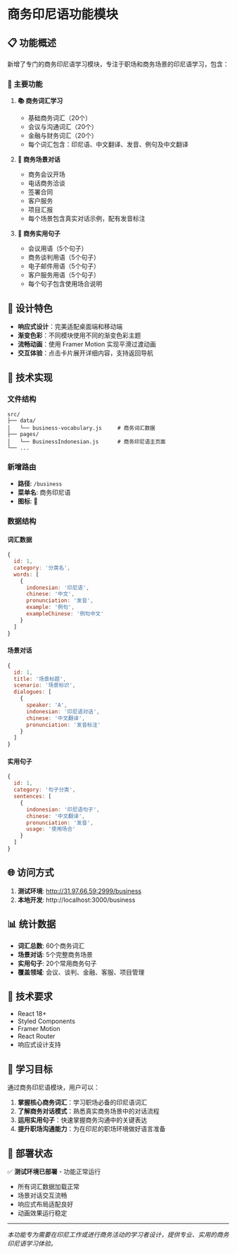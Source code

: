 # 商务印尼语功能模块

## 📋 功能概述

新增了专门的商务印尼语学习模块，专注于职场和商务场景的印尼语学习，包含：

### 🎯 主要功能

1. **📚 商务词汇学习**
   - 基础商务词汇（20个）
   - 会议与沟通词汇（20个）  
   - 金融与财务词汇（20个）
   - 每个词汇包含：印尼语、中文翻译、发音、例句及中文翻译

2. **💬 商务场景对话**
   - 商务会议开场
   - 电话商务洽谈
   - 签署合同
   - 客户服务
   - 项目汇报
   - 每个场景包含真实对话示例，配有发音标注

3. **📝 商务实用句子**
   - 会议用语（5个句子）
   - 商务谈判用语（5个句子）
   - 电子邮件用语（5个句子）
   - 客户服务用语（5个句子）
   - 每个句子包含使用场合说明

## 🎨 设计特色

- **响应式设计**：完美适配桌面端和移动端
- **渐变色彩**：不同模块使用不同的渐变色彩主题
- **流畅动画**：使用 Framer Motion 实现平滑过渡动画
- **交互体验**：点击卡片展开详细内容，支持返回导航

## 📱 技术实现

### 文件结构

```
src/
├── data/
│   └── business-vocabulary.js     # 商务词汇数据
├── pages/
│   └── BusinessIndonesian.js      # 商务印尼语主页面
└── ...
```

### 新增路由

- **路径**: `/business`
- **菜单名**: 商务印尼语
- **图标**: 🏢

### 数据结构

#### 词汇数据
```javascript
{
  id: 1,
  category: '分类名',
  words: [
    {
      indonesian: '印尼语',
      chinese: '中文',
      pronunciation: '发音',
      example: '例句',
      exampleChinese: '例句中文'
    }
  ]
}
```

#### 场景对话
```javascript
{
  id: 1,
  title: '场景标题',
  scenario: '场景标识',
  dialogues: [
    {
      speaker: 'A',
      indonesian: '印尼语对话',
      chinese: '中文翻译',
      pronunciation: '发音标注'
    }
  ]
}
```

#### 实用句子
```javascript
{
  id: 1,
  category: '句子分类',
  sentences: [
    {
      indonesian: '印尼语句子',
      chinese: '中文翻译',
      pronunciation: '发音',
      usage: '使用场合'
    }
  ]
}
```

## 🌐 访问方式

1. **测试环境**: http://31.97.66.59:2999/business
2. **本地开发**: http://localhost:3000/business

## 📊 统计数据

- **词汇总数**: 60个商务词汇
- **场景对话**: 5个完整商务场景
- **实用句子**: 20个常用商务句子
- **覆盖领域**: 会议、谈判、金融、客服、项目管理

## 🔧 技术要求

- React 18+
- Styled Components
- Framer Motion
- React Router
- 响应式设计支持

## 🎯 学习目标

通过商务印尼语模块，用户可以：

1. **掌握核心商务词汇**：学习职场必备的印尼语词汇
2. **了解商务对话模式**：熟悉真实商务场景中的对话流程
3. **运用实用句子**：快速掌握商务沟通中的关键表达
4. **提升职场沟通能力**：为在印尼的职场环境做好语言准备

## 🚀 部署状态

✅ **测试环境已部署** - 功能正常运行
- 所有词汇数据加载正常
- 场景对话交互流畅
- 响应式布局适配良好
- 动画效果运行稳定

---

*本功能专为需要在印尼工作或进行商务活动的学习者设计，提供专业、实用的商务印尼语学习体验。* 